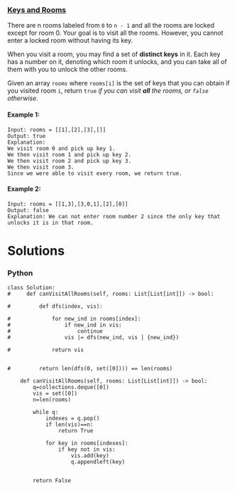 ### [Keys and Rooms](https://leetcode.com/problems/keys-and-rooms/) <br>

There are n rooms labeled from `0` to `n - 1` and all the rooms are locked except for room 0. Your goal is to visit all the rooms. However, you cannot enter a locked room without having its key.

When you visit a room, you may find a set of **distinct keys** in it. Each key has a number on it, denoting which room it unlocks, and you can take all of them with you to unlock the other rooms.

Given an array `rooms` where `rooms[i]` is the set of keys that you can obtain if you visited room `i`, return `true` *if you can visit **all** the rooms, or `false` otherwise*.


#### Example 1:

```
Input: rooms = [[1],[2],[3],[]]
Output: true
Explanation: 
We visit room 0 and pick up key 1.
We then visit room 1 and pick up key 2.
We then visit room 2 and pick up key 3.
We then visit room 3.
Since we were able to visit every room, we return true.

```

#### Example 2:

```
Input: rooms = [[1,3],[3,0,1],[2],[0]]
Output: false
Explanation: We can not enter room number 2 since the only key that unlocks it is in that room.

```



# Solutions

### Python
```
class Solution:
#     def canVisitAllRooms(self, rooms: List[List[int]]) -> bool:
                
#         def dfs(index, vis):
            
#             for new_ind in rooms[index]:
#                 if new_ind in vis:
#                     continue
#                 vis |= dfs(new_ind, vis | {new_ind})
            
#             return vis
        
        
#         return len(dfs(0, set([0]))) == len(rooms)
        
    def canVisitAllRooms(self, rooms: List[List[int]]) -> bool:
        q=collections.deque([0])
        vis = set([0])
        n=len(rooms)
        
        while q:
            indexes = q.pop()
            if len(vis)==n:
                return True
            
            for key in rooms[indexes]:
                if key not in vis:
                    vis.add(key)
                    q.appendleft(key)

            
        return False

```
